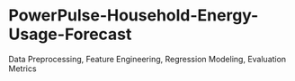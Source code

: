 # PowerPulse-Household-Energy-Usage-Forecast
Data Preprocessing, Feature Engineering, Regression Modeling, Evaluation Metrics
